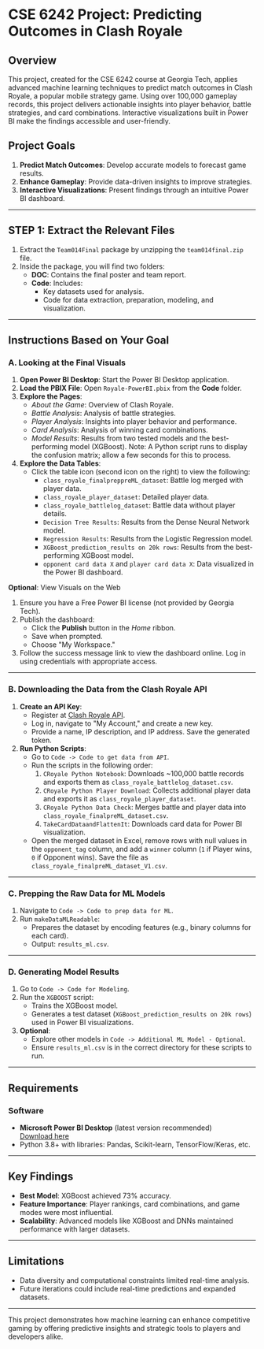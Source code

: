 # CSE 6242 Project: Predicting Outcomes in Clash Royale

## Overview
This project, created for the CSE 6242 course at Georgia Tech, applies advanced machine learning techniques to predict match outcomes in Clash Royale, a popular mobile strategy game. Using over 100,000 gameplay records, this project delivers actionable insights into player behavior, battle strategies, and card combinations. Interactive visualizations built in Power BI make the findings accessible and user-friendly.

## Project Goals
1. **Predict Match Outcomes**: Develop accurate models to forecast game results.
2. **Enhance Gameplay**: Provide data-driven insights to improve strategies.
3. **Interactive Visualizations**: Present findings through an intuitive Power BI dashboard.

---

## STEP 1: Extract the Relevant Files
1. Extract the `Team014Final` package by unzipping the `team014final.zip` file.
2. Inside the package, you will find two folders:
   - **DOC**: Contains the final poster and team report.
   - **Code**: Includes:
     - Key datasets used for analysis.
     - Code for data extraction, preparation, modeling, and visualization.

---

## Instructions Based on Your Goal

### A. Looking at the Final Visuals
1. **Open Power BI Desktop**: Start the Power BI Desktop application.
2. **Load the PBIX File**: Open `Royale-PowerBI.pbix` from the **Code** folder.
3. **Explore the Pages**:
   - *About the Game*: Overview of Clash Royale.
   - *Battle Analysis*: Analysis of battle strategies.
   - *Player Analysis*: Insights into player behavior and performance.
   - *Card Analysis*: Analysis of winning card combinations.
   - *Model Results*: Results from two tested models and the best-performing model (XGBoost). Note: A Python script runs to display the confusion matrix; allow a few seconds for this to process.
4. **Explore the Data Tables**:
   - Click the table icon (second icon on the right) to view the following:
     - `class_royale_finalpreppreML_dataset`: Battle log merged with player data.
     - `class_royale_player_dataset`: Detailed player data.
     - `class_royale_battlelog_dataset`: Battle data without player details.
     - `Decision Tree Results`: Results from the Dense Neural Network model.
     - `Regression Results`: Results from the Logistic Regression model.
     - `XGBoost_prediction_results on 20k rows`: Results from the best-performing XGBoost model.
     - `opponent card data X` and `player card data X`: Data visualized in the Power BI dashboard.

**Optional**: View Visuals on the Web  
1. Ensure you have a Free Power BI license (not provided by Georgia Tech).  
2. Publish the dashboard:
   - Click the **Publish** button in the *Home* ribbon.
   - Save when prompted.
   - Choose "My Workspace."
3. Follow the success message link to view the dashboard online. Log in using credentials with appropriate access.

---

### B. Downloading the Data from the Clash Royale API
1. **Create an API Key**:
   - Register at [Clash Royale API](https://developer.clashroyale.com/#/).
   - Log in, navigate to "My Account," and create a new key.
   - Provide a name, IP description, and IP address. Save the generated token.
2. **Run Python Scripts**:
   - Go to `Code -> Code to get data from API`.
   - Run the scripts in the following order:
     1. `CRoyale Python Notebook`: Downloads ~100,000 battle records and exports them as `class_royale_battlelog_dataset.csv`.
     2. `CRoyale Python Player Download`: Collects additional player data and exports it as `class_royale_player_dataset`.
     3. `CRoyale Python Data Check`: Merges battle and player data into `class_royale_finalpreML_dataset.csv`.
     4. `TakeCardDataandFlattenIt`: Downloads card data for Power BI visualization.
   - Open the merged dataset in Excel, remove rows with null values in the `opponent_tag` column, and add a `winner` column (`1` if Player wins, `0` if Opponent wins). Save the file as `class_royale_finalpreML_dataset_V1.csv`.

---

### C. Prepping the Raw Data for ML Models
1. Navigate to `Code -> Code to prep data for ML`.
2. Run `makeDataMLReadable`:
   - Prepares the dataset by encoding features (e.g., binary columns for each card).
   - Output: `results_ml.csv`.

---

### D. Generating Model Results
1. Go to `Code -> Code for Modeling`.
2. Run the `XGBOOST` script:
   - Trains the XGBoost model.
   - Generates a test dataset (`XGBoost_prediction_results on 20k rows`) used in Power BI visualizations.
3. **Optional**:
   - Explore other models in `Code -> Additional ML Model - Optional`.
   - Ensure `results_ml.csv` is in the correct directory for these scripts to run.

---

## Requirements
### Software
- **Microsoft Power BI Desktop** (latest version recommended)  
  [Download here](https://www.microsoft.com/en-us/download/details.aspx?id=58494)
- Python 3.8+ with libraries: Pandas, Scikit-learn, TensorFlow/Keras, etc.

---

## Key Findings
- **Best Model**: XGBoost achieved 73% accuracy.
- **Feature Importance**: Player rankings, card combinations, and game modes were most influential.
- **Scalability**: Advanced models like XGBoost and DNNs maintained performance with larger datasets.

---

## Limitations
- Data diversity and computational constraints limited real-time analysis.
- Future iterations could include real-time predictions and expanded datasets.

---

This project demonstrates how machine learning can enhance competitive gaming by offering predictive insights and strategic tools to players and developers alike.

